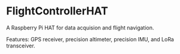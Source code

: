 # FlightControllerHAT
A Raspberry Pi HAT for data acquision and flight navigation.

Features:
GPS receiver, precision altimeter, precision IMU, and LoRa transceiver.

